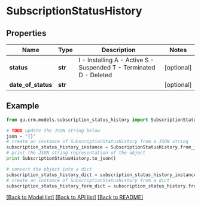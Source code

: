 # SubscriptionStatusHistory


## Properties
Name | Type | Description | Notes
------------ | ------------- | ------------- | -------------
**status** | **str** | I - Installing A - Active S - Suspended T - Terminated D - Deleted  | [optional] 
**date_of_status** | **str** |  | [optional] 

## Example

```python
from qu.crm.models.subscription_status_history import SubscriptionStatusHistory

# TODO update the JSON string below
json = "{}"
# create an instance of SubscriptionStatusHistory from a JSON string
subscription_status_history_instance = SubscriptionStatusHistory.from_json(json)
# print the JSON string representation of the object
print SubscriptionStatusHistory.to_json()

# convert the object into a dict
subscription_status_history_dict = subscription_status_history_instance.to_dict()
# create an instance of SubscriptionStatusHistory from a dict
subscription_status_history_form_dict = subscription_status_history.from_dict(subscription_status_history_dict)
```
[[Back to Model list]](../README.md#documentation-for-models) [[Back to API list]](../README.md#documentation-for-api-endpoints) [[Back to README]](../README.md)


